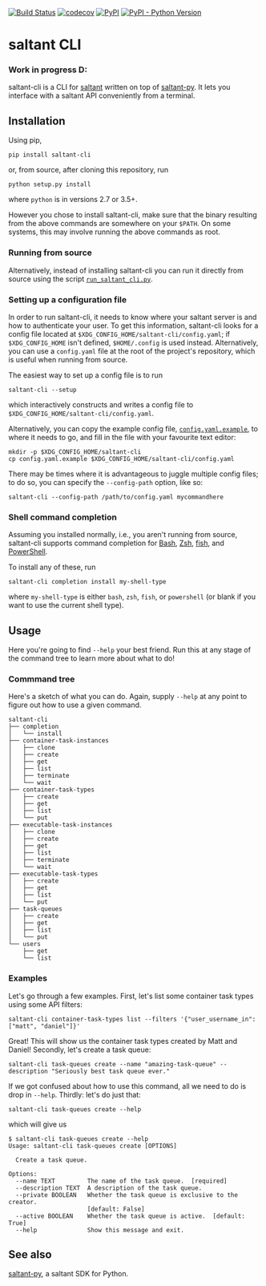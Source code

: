 [![Build Status](https://travis-ci.com/saltant-org/saltant-cli.svg?branch=master)](https://travis-ci.com/saltant-org/saltant-cli)
[![codecov](https://codecov.io/gh/saltant-org/saltant-cli/branch/master/graph/badge.svg)](https://codecov.io/gh/saltant-org/saltant-cli)
[![PyPI](https://img.shields.io/pypi/v/saltant-cli.svg)](https://pypi.org/project/saltant-cli/)
[![PyPI - Python Version](https://img.shields.io/pypi/pyversions/saltant-cli.svg)](https://pypi.org/project/saltant-cli/)

# saltant CLI

### Work in progress D:

saltant-cli is a CLI for
[saltant](https://github.com/saltant-org/saltant) written on top of
[saltant-py](https://github.com/saltant-org/saltant-py).  It lets you
interface with a saltant API conveniently from a terminal.

## Installation

Using pip,

```
pip install saltant-cli
```

or, from source, after cloning this repository, run

```
python setup.py install
```

where `python` is in versions 2.7 or 3.5+.

However you chose to install saltant-cli, make sure that the binary
resulting from the above commands are somewhere on your `$PATH`. On some
systems, this may involve running the above commands as root.

### Running from source

Alternatively, instead of installing saltant-cli you can run it directly
from source using the script [`run_saltant_cli.py`](run_saltant_cli.py).

### Setting up a configuration file

In order to run saltant-cli, it needs to know where your saltant server
is and how to authenticate your user. To get this information,
saltant-cli looks for a config file located at
`$XDG_CONFIG_HOME/saltant-cli/config.yaml`; if `$XDG_CONFIG_HOME` isn't
defined, `$HOME/.config` is used instead. Alternatively, you can use a
`config.yaml` file at the root of the project's repository, which is
useful when running from source.

The easiest way to set up a config file is to run

```
saltant-cli --setup
```

which interactively constructs and writes a config file to
`$XDG_CONFIG_HOME/saltant-cli/config.yaml`.

Alternatively, you can copy the example config file,
[`config.yaml.example`](config.yaml.example), to where it needs to go,
and fill in the file with your favourite text editor:

```
mkdir -p $XDG_CONFIG_HOME/saltant-cli
cp config.yaml.example $XDG_CONFIG_HOME/saltant-cli/config.yaml
```

There may be times where it is advantageous to juggle multiple config
files; to do so, you can specify the `--config-path` option, like so:

```
saltant-cli --config-path /path/to/config.yaml mycommandhere
```

### Shell command completion

Assuming you installed normally, i.e., you aren't running from source,
saltant-cli supports command completion for
[Bash](https://www.gnu.org/software/bash/), [Zsh](https://www.zsh.org/),
[fish](https://fishshell.com/), and
[PowerShell](https://docs.microsoft.com/en-us/powershell/scripting/powershell-scripting?view=powershell-6).

To install any of these, run

```
saltant-cli completion install my-shell-type
```

where `my-shell-type` is either `bash`, `zsh`, `fish`, or `powershell`
(or blank if you want to use the current shell type).

## Usage

Here you're going to find `--help` your best friend. Run this at any
stage of the command tree to learn more about what to do!

### Commmand tree

Here's a sketch of what you can do. Again, supply `--help` at any point
to figure out how to use a given command.

```
saltant-cli
├── completion
│   └── install
├── container-task-instances
│   ├── clone
│   ├── create
│   ├── get
│   ├── list
│   ├── terminate
│   └── wait
├── container-task-types
│   ├── create
│   ├── get
│   ├── list
│   └── put
├── executable-task-instances
│   ├── clone
│   ├── create
│   ├── get
│   ├── list
│   ├── terminate
│   └── wait
├── executable-task-types
│   ├── create
│   ├── get
│   ├── list
│   └── put
├── task-queues
│   ├── create
│   ├── get
│   ├── list
│   └── put
└── users
    ├── get
    └── list
```

### Examples

Let's go through a few examples. First, let's list some container task
types using some API filters:

```
saltant-cli container-task-types list --filters '{"user_username_in": ["matt", "daniel"]}'
```

Great! This will show us the container task types created by Matt and
Daniel! Secondly, let's create a task queue:

```
saltant-cli task-queues create --name "amazing-task-queue" --description "Seriously best task queue ever."
```

If we got confused about how to use this command, all we need to do is
drop in `--help`. Thirdly: let's do just that:

```
saltant-cli task-queues create --help
```

which will give us

```
$ saltant-cli task-queues create --help
Usage: saltant-cli task-queues create [OPTIONS]

  Create a task queue.

Options:
  --name TEXT         The name of the task queue.  [required]
  --description TEXT  A description of the task queue.
  --private BOOLEAN   Whether the task queue is exclusive to the creator.
                      [default: False]
  --active BOOLEAN    Whether the task queue is active.  [default: True]
  --help              Show this message and exit.
```

## See also

[saltant-py](https://github.com/saltant-org/saltant-py/), a saltant SDK
for Python.
